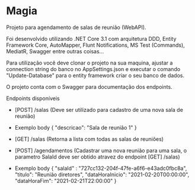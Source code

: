 # Magia
Projeto para agendamento de salas de reunião (WebAPI).

Foi desenvolvido utilizando .NET Core 3.1 com arquitetura DDD, Entity Framework Core, AutoMapper, Flunt Notifications, MS Test (Commands), MediatR, Swagger entre outras coisas... 

Para utilização você deve clonar o projeto na sua maquina, ajustar a connection string do banco no AppSettings.json e executar o comando "Update-Database" para o entity framework criar o seu banco de dados.

O projeto conta com o Swagger para documentação dos endpoints.

Endpoints disponíveis 


* [POST] /salas (Deve ser utilizado para cadastro de uma nova sala de reunião)
* Exemplo body
{
  "descricao": "Sala de reunião 1"
}

* [GET] /salas (Retorna a lista com todas as salas de reuniões)

* [POST] /agendamentos (Cadastrar uma nova reunião para uma sala, o parametro SalaId deve ser obtido atravez do endpoint [GET] /salas)
* Exemplo body
{
	"salaId" : "727cc132-204f-47fe-a6f6-e43adc0fbc8a",
  "titulo": "Reunião diretores",
  "dataHoraInicio": "2021-02-20T00:00:00",
  "dataHoraFim": "2021-02-21T22:00:00"
}








